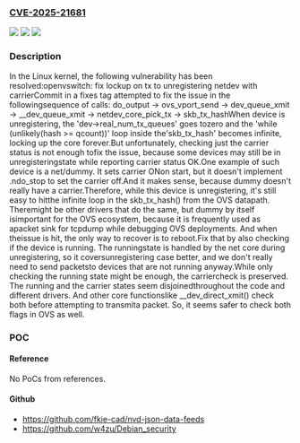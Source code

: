 ### [CVE-2025-21681](https://cve.mitre.org/cgi-bin/cvename.cgi?name=CVE-2025-21681)
![](https://img.shields.io/static/v1?label=Product&message=Linux&color=blue)
![](https://img.shields.io/static/v1?label=Version&message=9b0dd09c1ceb35950d2884848099fccc9ec9a123%3C%20b5c73fc92f8d15c16e5dc87b5c17d2abf1e6d092%20&color=brighgreen)
![](https://img.shields.io/static/v1?label=Vulnerability&message=n%2Fa&color=brighgreen)

### Description

In the Linux kernel, the following vulnerability has been resolved:openvswitch: fix lockup on tx to unregistering netdev with carrierCommit in a fixes tag attempted to fix the issue in the followingsequence of calls:    do_output    -> ovs_vport_send       -> dev_queue_xmit          -> __dev_queue_xmit             -> netdev_core_pick_tx                -> skb_tx_hashWhen device is unregistering, the 'dev->real_num_tx_queues' goes tozero and the 'while (unlikely(hash >= qcount))' loop inside the'skb_tx_hash' becomes infinite, locking up the core forever.But unfortunately, checking just the carrier status is not enough tofix the issue, because some devices may still be in unregisteringstate while reporting carrier status OK.One example of such device is a net/dummy.  It sets carrier ONon start, but it doesn't implement .ndo_stop to set the carrier off.And it makes sense, because dummy doesn't really have a carrier.Therefore, while this device is unregistering, it's still easy to hitthe infinite loop in the skb_tx_hash() from the OVS datapath.  Theremight be other drivers that do the same, but dummy by itself isimportant for the OVS ecosystem, because it is frequently used as apacket sink for tcpdump while debugging OVS deployments.  And when theissue is hit, the only way to recover is to reboot.Fix that by also checking if the device is running.  The runningstate is handled by the net core during unregistering, so it coversunregistering case better, and we don't really need to send packetsto devices that are not running anyway.While only checking the running state might be enough, the carriercheck is preserved.  The running and the carrier states seem disjoinedthroughout the code and different drivers.  And other core functionslike __dev_direct_xmit() check both before attempting to transmita packet.  So, it seems safer to check both flags in OVS as well.

### POC

#### Reference
No PoCs from references.

#### Github
- https://github.com/fkie-cad/nvd-json-data-feeds
- https://github.com/w4zu/Debian_security

